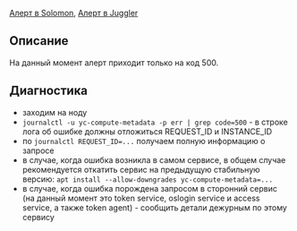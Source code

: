 [Алерт в Solomon](https://solomon.yandex-team.ru/admin/projects/yandexcloud/alerts?text=compute+metadata+errors), [Алерт в Juggler](https://juggler.yandex-team.ru/aggregate_checks/?query=service=compute-metadata-errors)

## Описание
На данный момент алерт приходит только на код 500.

## Диагностика
- заходим на ноду
- `journalctl -u yc-compute-metadata -p err | grep code=500` - в строке лога об ошибке должны отложиться REQUEST_ID и INSTANCE_ID
- по `journalctl REQUEST_ID=...` получаем полную информацию о запросе
- в случае, когда ошибка возникла в самом сервисе, в общем случае рекомендуется откатить сервис на предыдущую стабильную версию: `apt install --allow-downgrades yc-compute-metadata=...`
- в случае, когда ошибка порождена запросом в сторонний сервис (на данный момент это token service, oslogin service и access service, а также token agent) - сообщить детали дежурным по этому сервису
